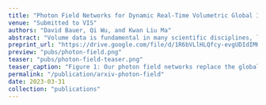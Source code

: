 ```yaml
---
title: "Photon Field Networks for Dynamic Real-Time Volumetric Global Illumination"
venue: "Submitted to VIS"
authors: "David Bauer, Qi Wu, and Kwan Liu Ma"
abstract: "Volume data is fundamental in many scientific disciplines, like medicine, physics, and biology. Experts rely on robust scientific visualization techniques to extract valuable insights from the data. Recent years have shown path tracing to be the preferred approach for volumetric rendering, given its high levels of realism. However, real-time volumetric path tracing often suffers from stochastic noise and long convergence times, limiting interactive exploration. In this paper, we present a novel method to enable real-time global illumination for volume data visualization. We develop Photon Field Networks---a phase-function-aware, multi-light neural representation of indirect volumetric global illumination. The fields are trained on multi-phase photon caches that we compute a priori. Training can be done within seconds, after which the fields can be used in various rendering tasks. To showcase their potential, we develop a custom neural path tracer, with which our photon fields achieve interactive framerates even on large datasets. We conduct in-depth evaluations of the method's performance, including visual quality, stochastic noise, inference and rendering speeds, and accuracy regarding illumination and phase function awareness. Results are compared to state-of-the-art scientific rendering techniques. Our findings show that Photon Field Networks can faithfully represent indirect global illumination across the phase spectrum while exhibiting less stochastic noise and rendering at a significantly faster rate than traditional methods."
preprint_url: "https://drive.google.com/file/d/1R6bVLlHLQfcy-evgUDIdIMKCJkZzuC45/view?usp=share_link"
preview: "pubs/photon-field.png"
teaser: "pubs/photon-field-teaser.png"
teaser_caption: "Figure 1: Our photon field networks replace the global illumination term of the rendering equation. With our approach we are able to achieve comparable results for volumetric rendering in a fraction of the time it takes a conventional path tracer. The photon fields are light-weight and can be trained in seconds."
permalink: "/publication/arxiv-photon-field"
date: 2023-03-31
collection: "publications"
---
```

